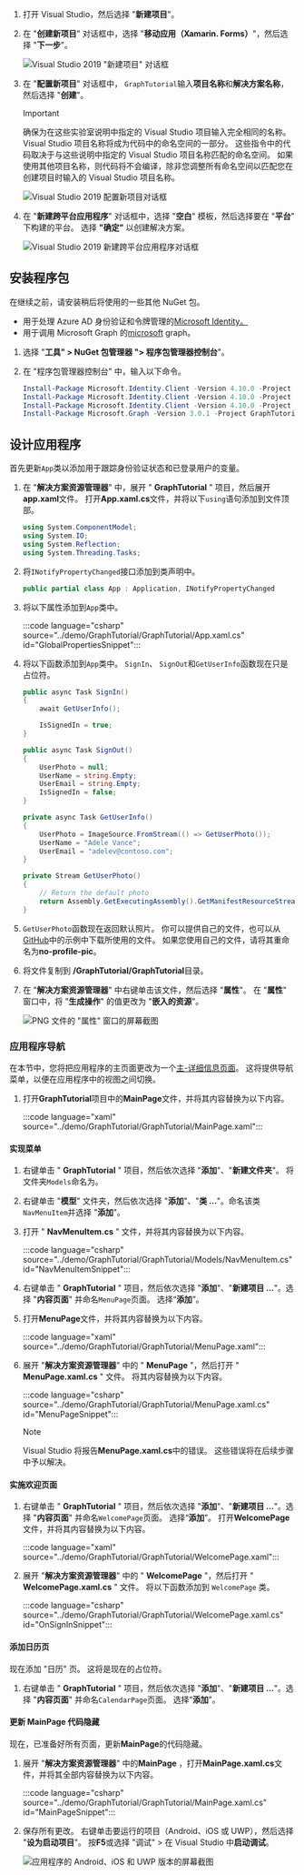 <!-- markdownlint-disable MD002 MD041 -->

1. 打开 Visual Studio，然后选择 "**新建项目**"。

1. 在 "**创建新项目**" 对话框中，选择 "**移动应用（Xamarin. Forms）**"，然后选择 "**下一步**"。

    ![Visual Studio 2019 "新建项目" 对话框](images/new-project-dialog.png)

1. 在 "**配置新项目**" 对话框中， `GraphTutorial`输入**项目名称**和**解决方案名称**，然后选择 "**创建**"。

    > [!IMPORTANT]
    > 确保为在这些实验室说明中指定的 Visual Studio 项目输入完全相同的名称。 Visual Studio 项目名称将成为代码中的命名空间的一部分。 这些指令中的代码取决于与这些说明中指定的 Visual Studio 项目名称匹配的命名空间。 如果使用其他项目名称，则代码将不会编译，除非您调整所有命名空间以匹配您在创建项目时输入的 Visual Studio 项目名称。

    ![Visual Studio 2019 配置新项目对话框](images/configure-new-project-dialog.png)

1. 在 "**新建跨平台应用程序**" 对话框中，选择 "**空白**" 模板，然后选择要在 "**平台**" 下构建的平台。 选择 **"确定"** 以创建解决方案。

    ![Visual Studio 2019 新建跨平台应用程序对话框](images/new-cross-platform-app-dialog.png)

## <a name="install-packages"></a>安装程序包

在继续之前，请安装稍后将使用的一些其他 NuGet 包。

- 用于处理 Azure AD 身份验证和令牌管理的[Microsoft Identity。](https://www.nuget.org/packages/Microsoft.Identity.Client/)
- 用于调用 Microsoft Graph 的[microsoft](https://www.nuget.org/packages/Microsoft.Graph/) graph。

1. 选择 "**工具" > NuGet 包管理器 "> 程序包管理器控制台**"。

1. 在 "程序包管理器控制台" 中，输入以下命令。

    ```Powershell
    Install-Package Microsoft.Identity.Client -Version 4.10.0 -Project GraphTutorial
    Install-Package Microsoft.Identity.Client -Version 4.10.0 -Project GraphTutorial.Android
    Install-Package Microsoft.Identity.Client -Version 4.10.0 -Project GraphTutorial.iOS
    Install-Package Microsoft.Graph -Version 3.0.1 -Project GraphTutorial
    ```

## <a name="design-the-app"></a>设计应用程序

首先更新`App`类以添加用于跟踪身份验证状态和已登录用户的变量。

1. 在 "**解决方案资源管理器**" 中，展开 " **GraphTutorial** " 项目，然后展开**app.xaml**文件。 打开**App.xaml.cs**文件，并将以下`using`语句添加到文件顶部。

    ```csharp
    using System.ComponentModel;
    using System.IO;
    using System.Reflection;
    using System.Threading.Tasks;
    ```

1. 将`INotifyPropertyChanged`接口添加到类声明中。

    ```csharp
    public partial class App : Application, INotifyPropertyChanged
    ```

1. 将以下属性添加到`App`类中。

    :::code language="csharp" source="../demo/GraphTutorial/GraphTutorial/App.xaml.cs" id="GlobalPropertiesSnippet":::

1. 将以下函数添加到`App`类中。 `SignIn`、 `SignOut`和`GetUserInfo`函数现在只是占位符。

    ```csharp
    public async Task SignIn()
    {
        await GetUserInfo();

        IsSignedIn = true;
    }

    public async Task SignOut()
    {
        UserPhoto = null;
        UserName = string.Empty;
        UserEmail = string.Empty;
        IsSignedIn = false;
    }

    private async Task GetUserInfo()
    {
        UserPhoto = ImageSource.FromStream(() => GetUserPhoto());
        UserName = "Adele Vance";
        UserEmail = "adelev@contoso.com";
    }

    private Stream GetUserPhoto()
    {
        // Return the default photo
        return Assembly.GetExecutingAssembly().GetManifestResourceStream("GraphTutorial.no-profile-pic.png");
    }
    ```

1. `GetUserPhoto`函数现在返回默认照片。 你可以提供自己的文件，也可以从[GitHub](https://github.com/microsoftgraph/msgraph-training-xamarin/blob/master/tutorial/images/no-profile-pic.png)中的示例中下载所使用的文件。 如果您使用自己的文件，请将其重命名为**no-profile-pic**。

1. 将文件复制到 **/GraphTutorial/GraphTutorial**目录。

1. 在 "**解决方案资源管理器**" 中右键单击该文件，然后选择 "**属性**"。 在 "**属性**" 窗口中，将 "**生成操作**" 的值更改为 "**嵌入的资源**"。

    ![PNG 文件的 "属性" 窗口的屏幕截图](./images/png-file-properties.png)

### <a name="app-navigation"></a>应用程序导航

在本节中，您将把应用程序的主页面更改为一个[主-详细信息页面](/xamarin/xamarin-forms/app-fundamentals/navigation/master-detail-page)。 这将提供导航菜单，以便在应用程序中的视图之间切换。

1. 打开**GraphTutorial**项目中的**MainPage**文件，并将其内容替换为以下内容。

    :::code language="xaml" source="../demo/GraphTutorial/GraphTutorial/MainPage.xaml":::

#### <a name="implement-the-menu"></a>实现菜单

1. 右键单击 " **GraphTutorial** " 项目，然后依次选择 "**添加**"、"**新建文件夹**"。 将文件夹`Models`命名为。

1. 右键单击 "**模型**" 文件夹，然后依次选择 "**添加**"、"**类 ...**"。命名该类`NavMenuItem`并选择 "**添加**"。

1. 打开 " **NavMenuItem.cs** " 文件，并将其内容替换为以下内容。

    :::code language="csharp" source="../demo/GraphTutorial/GraphTutorial/Models/NavMenuItem.cs" id="NavMenuItemSnippet":::

1. 右键单击 " **GraphTutorial** " 项目，然后依次选择 "**添加**"、"**新建项目 ...**"。选择 "**内容页面**" 并命名`MenuPage`页面。 选择“**添加**”。

1. 打开**MenuPage**文件，并将其内容替换为以下内容。

    :::code language="xaml" source="../demo/GraphTutorial/GraphTutorial/MenuPage.xaml":::

1. 展开 "**解决方案资源管理器**" 中的 " **MenuPage** "，然后打开 " **MenuPage.xaml.cs** " 文件。 将其内容替换为以下内容。

    :::code language="csharp" source="../demo/GraphTutorial/GraphTutorial/MenuPage.xaml.cs" id="MenuPageSnippet":::

    > [!NOTE]
    > Visual Studio 将报告**MenuPage.xaml.cs**中的错误。 这些错误将在后续步骤中予以解决。

#### <a name="implement-the-welcome-page"></a>实施欢迎页面

1. 右键单击 " **GraphTutorial** " 项目，然后依次选择 "**添加**"、"**新建项目 ...**"。选择 "**内容页面**" 并命名`WelcomePage`页面。 选择“**添加**”。 打开**WelcomePage**文件，并将其内容替换为以下内容。

    :::code language="xaml" source="../demo/GraphTutorial/GraphTutorial/WelcomePage.xaml":::

1. 展开 "**解决方案资源管理器**" 中的 " **WelcomePage** "，然后打开 " **WelcomePage.xaml.cs** " 文件。 将以下函数添加到 `WelcomePage` 类。

    :::code language="csharp" source="../demo/GraphTutorial/GraphTutorial/WelcomePage.xaml.cs" id="OnSignInSnippet":::

#### <a name="add-calendar-page"></a>添加日历页

现在添加 "日历" 页。 这将是现在的占位符。

1. 右键单击 " **GraphTutorial** " 项目，然后依次选择 "**添加**"、"**新建项目 ...**"。选择 "**内容页面**" 并命名`CalendarPage`页面。 选择“**添加**”。

#### <a name="update-mainpage-code-behind"></a>更新 MainPage 代码隐藏

现在，已准备好所有页面，更新**MainPage**的代码隐藏。

1. 展开 "**解决方案资源管理器**" 中的**MainPage** ，打开**MainPage.xaml.cs**文件，并将其全部内容替换为以下内容。

    :::code language="csharp" source="../demo/GraphTutorial/GraphTutorial/MainPage.xaml.cs" id="MainPageSnippet":::

1. 保存所有更改。 右键单击要运行的项目（Android、iOS 或 UWP），然后选择 "**设为启动项目**"。 按**F5**或选择 "调试" > 在 Visual Studio 中**启动调试**。

    ![应用程序的 Android、iOS 和 UWP 版本的屏幕截图](./images/welcome-page.png)
